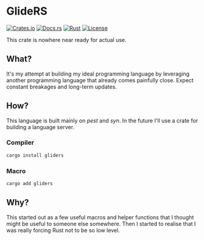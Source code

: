 # GlideRS

[![Crates.io](https://img.shields.io/crates/v/gliders.svg)](https://crates.io/crates/gliders)
[![Docs.rs](https://docs.rs/gliders/badge.svg)](https://docs.rs/gliders)
[![Rust](https://img.shields.io/badge/Rust-%23000000.svg?e&logo=rust&logoColor=red)](https://www.rust-lang.org/)
[![License](https://img.shields.io/badge/License-MIT-blue.svg)](https://opensource.org/license/mit/)

This crate is nowhere near ready for actual use.

## What?

It's my attempt at building my ideal programming language by leveraging another programming language that already comes painfully close. Expect constant breakages and long-term updates.

## How?

This language is built mainly on *pest* and *syn*. In the future I'll use a crate for building a language server.

### Compiler

```bash
cargo install gliders
```

### Macro

```bash
cargo add gliders
```

## Why?

This started out as a few useful macros and helper functions that I thought might be useful to someone else somewhere. Then I started to realise that I was really forcing Rust not to be so low level.
